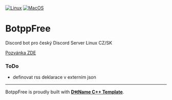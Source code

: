 [![Linux](https://github.com/tomasmark79/BotppFree/actions/workflows/linux.yml/badge.svg)](https://github.com/tomasmark79/BotppFree/actions/workflows/linux.yml)
[![MacOS](https://github.com/tomasmark79/BotppFree/actions/workflows/macos.yml/badge.svg)](https://github.com/tomasmark79/BotppFree/actions/workflows/macos.yml)
<!-- [![Windows](https://github.com/tomasmark79/BotppFree/actions/workflows/windows.yml/badge.svg)](https://github.com/tomasmark79/BotppFree/actions/workflows/windows.yml)   -->

# BotppFree

Discord bot pro český Discord Server Linux CZ/SK

[Pozvánka ZDE](https://discord.gg/MBuvrRWQR6)

### ToDo

  - definovat rss deklarace v externím json

 ---

BotppFree is proudly built with **[D🌀tName C++ Template](https://github.com/tomasmark79/DotNameCppFree)**.